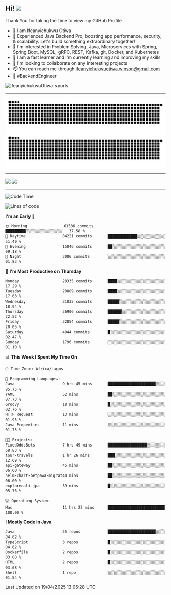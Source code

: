 <!-- BLOG-POST-LIST:START --><!-- BLOG-POST-LIST:END -->

## Hi! <img src="https://media.giphy.com/media/hvRJCLFzcasrR4ia7z/giphy.gif" width="4%"> 

Thank You for taking the time to view my GitHub Profile

- 👋 I am Ifeanyichukwu Otiwa
- 🚀 Experienced Java Backend Pro, boosting app performance, security, & scalability. Let's build something extraordinary together!
- 👀 I'm interested in Problem Solving, Java, Microservices with Spring, Spring Boot, MySQL, gRPC, REST, Kafka, git, Docker, and Kubernetes
- 🌱 I am a fast learner and I'm currently learning and improving my skills
- 💞️ I'm looking to collaborate on any interesting projects
- 📫 You can reach me through ifeanyichukwuotiwa.winson@gmail.com
- 🚀 #BackendEngineer

<p align="left" marginTop="10px"> <img src="https://komarev.com/ghpvc/?username=ifeanyichukwuOtiwa-sports&label=Profile%20views&color=0e75b6&style=for-the-badge" alt="ifeanyichukwuOtiwa-sports" /> </p>

***

<!--🐍📈SNAKEGRAPH / 🌐WEBSITE: https://github.com/Platane/snk -->
![github contribution grid snake animation](https://raw.githubusercontent.com/ifeanyichukwuOtiwa-sports/ifeanyichukwuOtiwa-sports/output/github-contribution-grid-snake-dark.svg#gh-dark-mode-only)![github contribution grid snake animation](https://raw.githubusercontent.com/ifeanyichukwuOtiwa-sports/ifeanyichukwuOtiwa-sports/output/github-contribution-grid-snake.svg#gh-light-mode-only)

***

<p float="left">
  <img float="left" src="https://github-readme-stats.vercel.app/api?username=ifeanyichukwuOtiwa-sports&count_private=true&include_all_commits=true&theme=react&show_icons=true" />
  <img float="right" src="https://github-readme-stats.vercel.app/api/top-langs/?username=ifeanyichukwuOtiwa-sports&layout=compact&show_icons=true&theme=react" /> 
</p>

***



<!--START_SECTION:waka-->
![Code Time](http://img.shields.io/badge/Code%20Time-3%2C627%20hrs%2037%20mins-blue)

![Lines of code](https://img.shields.io/badge/From%20Hello%20World%20I%27ve%20Written-46.1%20million%20lines%20of%20code-blue)

**I'm an Early 🐤** 

```text
🌞 Morning                61586 commits       █████████░░░░░░░░░░░░░░░░   37.58 % 
🌆 Daytime                84221 commits       █████████████░░░░░░░░░░░░   51.40 % 
🌃 Evening                15046 commits       ██░░░░░░░░░░░░░░░░░░░░░░░   09.18 % 
🌙 Night                  3006 commits        ░░░░░░░░░░░░░░░░░░░░░░░░░   01.83 % 
```
📅 **I'm Most Productive on Thursday** 

```text
Monday                   28335 commits       ████░░░░░░░░░░░░░░░░░░░░░   17.29 % 
Tuesday                  28889 commits       ████░░░░░░░░░░░░░░░░░░░░░   17.63 % 
Wednesday                31035 commits       █████░░░░░░░░░░░░░░░░░░░░   18.94 % 
Thursday                 36906 commits       ██████░░░░░░░░░░░░░░░░░░░   22.52 % 
Friday                   32854 commits       █████░░░░░░░░░░░░░░░░░░░░   20.05 % 
Saturday                 4044 commits        █░░░░░░░░░░░░░░░░░░░░░░░░   02.47 % 
Sunday                   1796 commits        ░░░░░░░░░░░░░░░░░░░░░░░░░   01.10 % 
```


📊 **This Week I Spent My Time On** 

```text
🕑︎ Time Zone: Africa/Lagos

💬 Programming Languages: 
Java                     9 hrs 45 mins       █████████████████████░░░░   85.75 % 
YAML                     52 mins             ██░░░░░░░░░░░░░░░░░░░░░░░   07.73 % 
Groovy                   18 mins             █░░░░░░░░░░░░░░░░░░░░░░░░   02.76 % 
HTTP Request             13 mins             ░░░░░░░░░░░░░░░░░░░░░░░░░   01.95 % 
Java Properties          11 mins             ░░░░░░░░░░░░░░░░░░░░░░░░░   01.75 % 

🐱‍💻 Projects: 
FixedOddsBets            7 hrs 49 mins       █████████████████░░░░░░░░   68.83 % 
tour-travels             1 hr 26 mins        ███░░░░░░░░░░░░░░░░░░░░░░   12.69 % 
api-gateway              45 mins             ██░░░░░░░░░░░░░░░░░░░░░░░   06.60 % 
helm-chart-betpawa-migrat40 mins             ██░░░░░░░░░░░░░░░░░░░░░░░   06.00 % 
explorecali-jpa          39 mins             █░░░░░░░░░░░░░░░░░░░░░░░░   05.76 % 

💻 Operating System: 
Mac                      11 hrs 22 mins      █████████████████████████   100.00 % 
```

**I Mostly Code in Java** 

```text
Java                     55 repos            █████████████████████░░░░   84.62 % 
TypeScript               3 repos             █░░░░░░░░░░░░░░░░░░░░░░░░   04.62 % 
Dockerfile               2 repos             █░░░░░░░░░░░░░░░░░░░░░░░░   03.08 % 
HTML                     2 repos             █░░░░░░░░░░░░░░░░░░░░░░░░   03.08 % 
Shell                    1 repo              ░░░░░░░░░░░░░░░░░░░░░░░░░   01.54 % 
```




 Last Updated on 19/04/2025 13:05:28 UTC
<!--END_SECTION:waka-->

<!--
<p align="center">
![trophy](https://github-profile-trophy.vercel.app/?username=ifeanyichukwuOtiwa-sports&theme=onedark) (https://github.com/ryo-ma/github-profile-trophy)
</p>
-->

<!---
ifeanyi-otiwa/ifeanyi-otiwa is a ✨ special ✨ repository because its `README.md` (this file) appears on your GitHub profile.
You can click the Preview link to take a look at your changes.
--->
